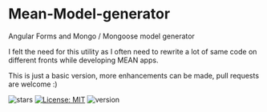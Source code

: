 # Mean-Model-generator

Angular Forms and Mongo / Mongoose model generator

I felt the need for this utility as I often need to rewrite a lot of same code on different fronts while developing MEAN apps.

This is just a basic version, more enhancements can be made, pull requests are welcome :)

![stars](https://img.shields.io/github/stars/danishfayaz/mean-model-generator.svg?style=social)
[![License: MIT](https://img.shields.io/badge/License-MIT-yellow.svg)](https://opensource.org/licenses/MIT)
![version](https://img.shields.io/github/issues/danishfayaz/mean-model-generator.svg?style=flat-square)
